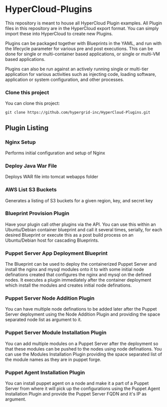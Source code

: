 HyperCloud-Plugins
==================

This repository is meant to house all HyperCloud Plugin examples.  All Plugin files in this repository are in the HyperCloud export format.  You can simply import these into HyperCloud to create new Plugins.

Plugins can be packaged together with Blueprints in the YAML, and run with the lifecycle parameter for various pre and post executions.  This can be done for single or multi-container based applications, or single or multi-VM based applications.

Plugins can also be run against an actively running single or multi-tier application for various activities such as injecting code, loading software, application or system configuration, and other processes.


### Clone this project

You can clone this project:
~~~~~~~~~~~~~~~~~~~~~~~~~~~~~~~~~~~~~~~~~~~~~~~~~~~~~~~~~~~~~~~~~~~~~~~~~~~~~~~~
git clone https://github.com/hypergrid-inc/HyperCloud-Plugins.git
~~~~~~~~~~~~~~~~~~~~~~~~~~~~~~~~~~~~~~~~~~~~~~~~~~~~~~~~~~~~~~~~~~~~~~~~~~~~~~~~

## Plugin Listing

### Nginx Setup

Performs initial configuration and setup of Nginx

### Deploy Java War File

Deploys WAR file into tomcat webapps folder

### AWS List S3 Buckets

Generates a listing of S3 buckets for a given region, key, and secret key

### Blueprint Provision Plugin

Have your plugin call other plugins via the API. You can use this within an Ubuntu/Debian container blueprint and call it several times, serially, for each desired Blueprint or execute this as a post build process on an Ubuntu/Debian host for cascading Blueprints.

### Puppet Server App Deployment Blueprint

The Blueprint can be used to deploy the containerized Puppet Server and install the nginx and mysql modules onto it to with some initial node definations created that configures the nginx and mysql on the defined nodes.
It executes a plugin immediately after the container deployment which install the modules and creates initial node definations.

### Puppet Server Node Addition Plugin

You can have multiple node definations to be added later after the Puppet Server deployment using the Node Addition Plugin and providing the space separated node list as argument to it.

### Puppet Server Module Installation Plugin

You can add multiple modules on a Puppet Server after the deployment so that these modules can be pushed to the nodes using node definations. You can use the Modules Installation Plugin providing the space separated list of the module names as they are in puppet forge.

### Puppet Agent Installation Plugin

You can install puppet agent on a node and make it a part of a Puppet Server from where it will pick up the configurations using the Puppet Agent Installation Plugin and provide the Puppet Server FQDN and it's IP as argument.
